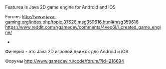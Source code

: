 Featurea is Java 2D game engine for Android and iOS

Forums
http://www.java-gaming.org/index.php/topic,37626.msg359616.html#msg359616
https://www.reddit.com/r/gamedev/comments/4veo6l/i_created_game_engine/

*

Фичерия - это Java 2D игровой движок для Android и iOS

Форумы
http://www.gamedev.ru/code/forum/?id=216694
